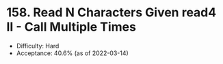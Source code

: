 # 158. Read N Characters Given read4 II - Call Multiple Times
- Difficulty: Hard
- Acceptance: 40.6% (as of 2022-03-14)

